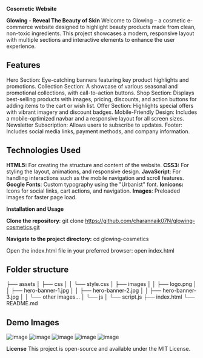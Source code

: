 **Cosometic Website**



**Glowing - Reveal The Beauty of Skin**
Welcome to Glowing – a cosmetic e-commerce website designed to highlight beauty products made from clean, non-toxic ingredients. This project showcases a modern, responsive layout with multiple sections and interactive elements to enhance the user experience.

## Features
Hero Section: Eye-catching banners featuring key product highlights and promotions.
Collection Section: A showcase of various seasonal and promotional collections, with call-to-action buttons.
Shop Section: Displays best-selling products with images, pricing, discounts, and action buttons for adding items to the cart or wish list.
Offer Section: Highlights special offers with vibrant imagery and discount badges.
Mobile-Friendly Design: Includes a mobile-optimized navbar and a responsive layout for all screen sizes.
Newsletter Subscription: Allows users to subscribe to updates.
Footer: Includes social media links, payment methods, and company information.

## Technologies Used

**HTML5:** For creating the structure and content of the website.
**CSS3:** For styling the layout, animations, and responsive design.
**JavaScript**: For handling interactions such as the mobile navigation and scroll features.
**Google Fonts**: Custom typography using the "Urbanist" font.
**Ionicons:** Icons for social links, cart actions, and navigation.
**Images**: Preloaded images for faster page load.

**Installation and Usage**

**Clone the repository**:  git clone https://github.com/charannaik07N/glowing-cosmetics.git

**Navigate to the project directory:**  cd glowing-cosmetics

Open the index.html file in your preferred browser:   open index.html

## Folder structure
├── assets
│   ├── css
│   │   └── style.css
│   ├── images
│   │   ├── logo.png
│   │   ├── hero-banner-1.jpg
│   │   ├── hero-banner-2.jpg
│   │   ├── hero-banner-3.jpg
│   │   └── other images...
│   └── js
│       └── script.js
├── index.html
└── README.md



## Demo Images
![image](https://github.com/user-attachments/assets/84da9dc2-c09b-4b2d-9591-21e3bc9b2ed0)
![image](https://github.com/user-attachments/assets/ffa1ad75-ac2c-45a8-8b79-da105c92dc92)
![image](https://github.com/user-attachments/assets/50c33016-dc71-41ac-b888-3af9e0b37439)
![image](https://github.com/user-attachments/assets/9a85c91c-c295-4e1a-b40e-ad566c75fc1f)
![image](https://github.com/user-attachments/assets/d4dce68f-2f17-41db-8a34-74dac74a061f)







**License**
This project is open-source and available under the MIT License.


